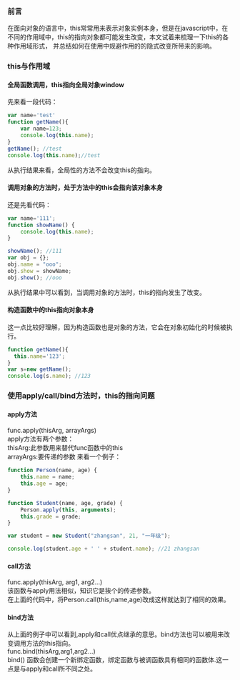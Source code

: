 ### 前言
在面向对象的语言中，this常常用来表示对象实例本身，但是在javascript中，在不同的作用域中，this的指向对象都可能发生改变，本文试着来梳理一下this的各种作用域形式，
并总结如何在使用中规避作用的的隐式改变所带来的影响。

### this与作用域
#### 全局函数调用，this指向全局对象window
先来看一段代码：
```javascript
var name='test'
function getName(){
    var name=123;
    console.log(this.name);
}
getName(); //test
console.log(this.name);//test
```
从执行结果来看，全局性的方法不会改变this的指向。
#### 调用对象的方法时，处于方法中的this会指向该对象本身
还是先看代码：
```javascript
var name='111';
function showName() {
    console.log(this.name);
}

showName(); //111
var obj = {};
obj.name = "ooo";
obj.show = showName;
obj.show(); //ooo
```
从执行结果中可以看到，当调用对象的方法时，this的指向发生了改变。
#### 构造函数中的this指向对象本身
这一点比较好理解，因为构造函数也是对象的方法，它会在对象初始化的时候被执行。
```javascript
function getName(){
  this.name='123';
}
var s=new getName();
console.log(s.name); //123
```
### 使用apply/call/bind方法时，this的指向问题
#### apply方法
func.apply(thisArg, arrayArgs) <br/>
apply方法有两个参数：<br/>
thisArg:此参数用来替代func函数中的this <br/>
arrayArgs:要传递的参数
来看一个例子：
```javascript
function Person(name, age) {
    this.name = name;
    this.age = age;
}

function Student(name, age, grade) {
    Person.apply(this, arguments);
    this.grade = grade;
}

var student = new Student("zhangsan", 21, "一年级");

console.log(student.age + ' ' + student.name); //21 zhangsan
```
#### call方法
func.apply(thisArg, arg1, arg2...) <br/>
该函数与apply用法相似，知识它是挨个的传递参数。<br/>
在上面的代码中，将Person.call(this,name,age)改成这样就达到了相同的效果。
#### bind方法
从上面的例子中可以看到,apply和call优点继承的意思。bind方法也可以被用来改变调用方法的this指向。<br/>
func.bind(thisArg,arg1,arg2...)<br/>
bind() 函数会创建一个新绑定函数，绑定函数与被调函数具有相同的函数体.这一点是与apply和call所不同之处。


